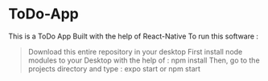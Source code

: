 # ToDo-App

This is a ToDo App Built with the help of React-Native
To run this software :
> Download this entire repository in your desktop
> First install node modules to your Desktop with the help of :
npm install
> Then, go to the projects directory and type :
expo start or npm start
